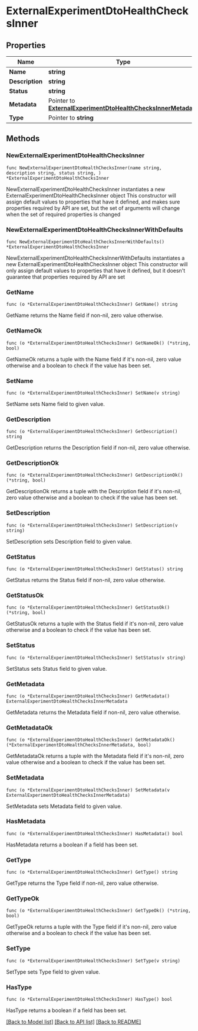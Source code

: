 # ExternalExperimentDtoHealthChecksInner

## Properties

Name | Type | Description | Notes
------------ | ------------- | ------------- | -------------
**Name** | **string** |  | 
**Description** | **string** |  | 
**Status** | **string** |  | 
**Metadata** | Pointer to [**ExternalExperimentDtoHealthChecksInnerMetadata**](ExternalExperimentDtoHealthChecksInnerMetadata.md) |  | [optional] 
**Type** | Pointer to **string** |  | [optional] 

## Methods

### NewExternalExperimentDtoHealthChecksInner

`func NewExternalExperimentDtoHealthChecksInner(name string, description string, status string, ) *ExternalExperimentDtoHealthChecksInner`

NewExternalExperimentDtoHealthChecksInner instantiates a new ExternalExperimentDtoHealthChecksInner object
This constructor will assign default values to properties that have it defined,
and makes sure properties required by API are set, but the set of arguments
will change when the set of required properties is changed

### NewExternalExperimentDtoHealthChecksInnerWithDefaults

`func NewExternalExperimentDtoHealthChecksInnerWithDefaults() *ExternalExperimentDtoHealthChecksInner`

NewExternalExperimentDtoHealthChecksInnerWithDefaults instantiates a new ExternalExperimentDtoHealthChecksInner object
This constructor will only assign default values to properties that have it defined,
but it doesn't guarantee that properties required by API are set

### GetName

`func (o *ExternalExperimentDtoHealthChecksInner) GetName() string`

GetName returns the Name field if non-nil, zero value otherwise.

### GetNameOk

`func (o *ExternalExperimentDtoHealthChecksInner) GetNameOk() (*string, bool)`

GetNameOk returns a tuple with the Name field if it's non-nil, zero value otherwise
and a boolean to check if the value has been set.

### SetName

`func (o *ExternalExperimentDtoHealthChecksInner) SetName(v string)`

SetName sets Name field to given value.


### GetDescription

`func (o *ExternalExperimentDtoHealthChecksInner) GetDescription() string`

GetDescription returns the Description field if non-nil, zero value otherwise.

### GetDescriptionOk

`func (o *ExternalExperimentDtoHealthChecksInner) GetDescriptionOk() (*string, bool)`

GetDescriptionOk returns a tuple with the Description field if it's non-nil, zero value otherwise
and a boolean to check if the value has been set.

### SetDescription

`func (o *ExternalExperimentDtoHealthChecksInner) SetDescription(v string)`

SetDescription sets Description field to given value.


### GetStatus

`func (o *ExternalExperimentDtoHealthChecksInner) GetStatus() string`

GetStatus returns the Status field if non-nil, zero value otherwise.

### GetStatusOk

`func (o *ExternalExperimentDtoHealthChecksInner) GetStatusOk() (*string, bool)`

GetStatusOk returns a tuple with the Status field if it's non-nil, zero value otherwise
and a boolean to check if the value has been set.

### SetStatus

`func (o *ExternalExperimentDtoHealthChecksInner) SetStatus(v string)`

SetStatus sets Status field to given value.


### GetMetadata

`func (o *ExternalExperimentDtoHealthChecksInner) GetMetadata() ExternalExperimentDtoHealthChecksInnerMetadata`

GetMetadata returns the Metadata field if non-nil, zero value otherwise.

### GetMetadataOk

`func (o *ExternalExperimentDtoHealthChecksInner) GetMetadataOk() (*ExternalExperimentDtoHealthChecksInnerMetadata, bool)`

GetMetadataOk returns a tuple with the Metadata field if it's non-nil, zero value otherwise
and a boolean to check if the value has been set.

### SetMetadata

`func (o *ExternalExperimentDtoHealthChecksInner) SetMetadata(v ExternalExperimentDtoHealthChecksInnerMetadata)`

SetMetadata sets Metadata field to given value.

### HasMetadata

`func (o *ExternalExperimentDtoHealthChecksInner) HasMetadata() bool`

HasMetadata returns a boolean if a field has been set.

### GetType

`func (o *ExternalExperimentDtoHealthChecksInner) GetType() string`

GetType returns the Type field if non-nil, zero value otherwise.

### GetTypeOk

`func (o *ExternalExperimentDtoHealthChecksInner) GetTypeOk() (*string, bool)`

GetTypeOk returns a tuple with the Type field if it's non-nil, zero value otherwise
and a boolean to check if the value has been set.

### SetType

`func (o *ExternalExperimentDtoHealthChecksInner) SetType(v string)`

SetType sets Type field to given value.

### HasType

`func (o *ExternalExperimentDtoHealthChecksInner) HasType() bool`

HasType returns a boolean if a field has been set.


[[Back to Model list]](../README.md#documentation-for-models) [[Back to API list]](../README.md#documentation-for-api-endpoints) [[Back to README]](../README.md)


